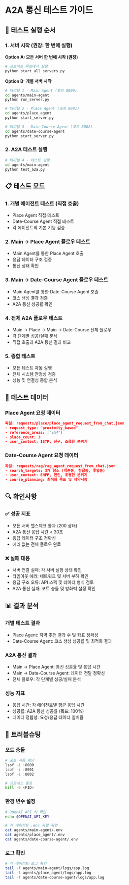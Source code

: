 # A2A 통신 테스트 가이드

## 🚀 테스트 실행 순서

### 1. 서버 시작 (권장: 한 번에 실행)

**Option A: 모든 서버 한 번에 시작 (권장)**
```bash
# 프로젝트 루트에서 실행
python start_all_servers.py
```

**Option B: 개별 서버 시작**
```bash
# 터미널 1 - Main Agent (포트 8000)
cd agents/main-agent
python run_server.py

# 터미널 2 - Place Agent (포트 8001) 
cd agents/place_agent
python start_server.py

# 터미널 3 - Date-Course Agent (포트 8002)
cd agents/date-course-agent  
python start_server.py
```

### 2. A2A 테스트 실행

```bash
# 터미널 4 - 테스트 실행
cd agents/main-agent
python test_a2a.py
```

## 📋 테스트 모드

### 1. 개별 에이전트 테스트 (직접 호출)
- Place Agent 직접 테스트
- Date-Course Agent 직접 테스트
- 각 에이전트의 기본 기능 검증

### 2. Main → Place Agent 플로우 테스트
- Main Agent를 통한 Place Agent 호출
- 응답 데이터 구조 검증
- 통신 상태 확인

### 3. Main → Date-Course Agent 플로우 테스트
- Main Agent를 통한 Date-Course Agent 호출
- 코스 생성 결과 검증
- A2A 통신 성공률 확인

### 4. 전체 A2A 플로우 테스트
- Main → Place → Main → Date-Course 전체 플로우
- 각 단계별 성공/실패 분석
- 직접 호출과 A2A 통신 결과 비교

### 5. 종합 테스트
- 모든 테스트 자동 실행
- 전체 시스템 안정성 검증
- 성능 및 연결성 종합 분석

## 📁 테스트 데이터

### Place Agent 요청 데이터
```json
파일: requests/place/place_agent_request_from_chat.json
- request_type: "proximity_based"
- reference_areas: ["남산"]
- place_count: 3
- user_context: ISTP, 친구, 조용한 분위기
```

### Date-Course Agent 요청 데이터
```json
파일: requests/rag/rag_agent_request_from_chat.json
- search_targets: 3개 장소 (이촌동, 한남동, 후암동)
- user_context: ENFP, 연인, 조용한 분위기
- course_planning: 최적화 목표 및 제약사항
```

## 🔍 확인사항

### ✅ 성공 지표
- 모든 서버 헬스체크 통과 (200 상태)
- A2A 통신 응답 시간 < 30초
- 응답 데이터 구조 정확성
- 에러 없는 전체 플로우 완료

### ❌ 실패 대응
- 서버 연결 실패: 각 서버 실행 상태 확인
- 타임아웃 에러: 네트워크 및 서버 부하 확인
- 응답 구조 오류: API 스펙 및 데이터 형식 검토
- A2A 통신 실패: 포트 충돌 및 방화벽 설정 확인

## 📊 결과 분석

### 개별 테스트 결과
- Place Agent: 지역 추천 결과 수 및 좌표 정확성
- Date-Course Agent: 코스 생성 성공률 및 최적화 결과

### A2A 통신 결과  
- Main → Place Agent: 통신 성공률 및 응답 시간
- Main → Date-Course Agent: 데이터 전달 정확성
- 전체 플로우: 각 단계별 성공/실패 분석

### 성능 지표
- 응답 시간: 각 에이전트별 평균 응답 시간
- 성공률: A2A 통신 성공률 (목표: 100%)
- 데이터 정합성: 요청/응답 데이터 일치율

## 🐛 트러블슈팅

### 포트 충돌
```bash
# 포트 사용 확인
lsof -i :8000
lsof -i :8001  
lsof -i :8002

# 프로세스 종료
kill -9 <PID>
```

### 환경 변수 설정
```bash
# OpenAI API 키 확인
echo $OPENAI_API_KEY

# 각 에이전트 .env 파일 확인
cat agents/main-agent/.env
cat agents/place_agent/.env
cat agents/date-course-agent/.env
```

### 로그 확인
```bash
# 각 에이전트 로그 확인
tail -f agents/main-agent/logs/app.log
tail -f agents/place_agent/logs/app.log  
tail -f agents/date-course-agent/logs/app.log
```